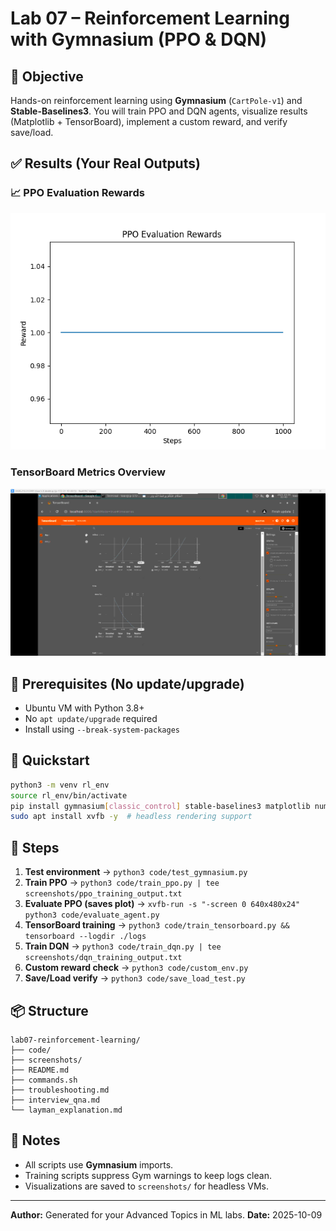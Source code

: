 # Lab 07 – Reinforcement Learning with **Gymnasium** (PPO & DQN)

## 🎯 Objective
Hands-on reinforcement learning using **Gymnasium** (`CartPole-v1`) and **Stable-Baselines3**. You will train PPO and DQN agents, visualize results (Matplotlib + TensorBoard), implement a custom reward, and verify save/load.

## ✅ Results (Your Real Outputs)
### 📈 PPO Evaluation Rewards
![PPO Rewards Curve](screenshots/ppo_rewards.png)

### TensorBoard Metrics Overview
![TensorBoard Metrics](screenshots/lab07-reinforcement-learning_TensorBoard.png)

## 🧱 Prerequisites (No update/upgrade)
- Ubuntu VM with Python 3.8+
- No `apt update/upgrade` required
- Install using `--break-system-packages`

## 🚀 Quickstart
```bash
python3 -m venv rl_env
source rl_env/bin/activate
pip install gymnasium[classic_control] stable-baselines3 matplotlib numpy tensorboard --break-system-packages
sudo apt install xvfb -y  # headless rendering support
```

## 🧩 Steps
1. **Test environment** → `python3 code/test_gymnasium.py`
2. **Train PPO** → `python3 code/train_ppo.py | tee screenshots/ppo_training_output.txt`
3. **Evaluate PPO (saves plot)** → `xvfb-run -s "-screen 0 640x480x24" python3 code/evaluate_agent.py`
4. **TensorBoard training** → `python3 code/train_tensorboard.py && tensorboard --logdir ./logs`
5. **Train DQN** → `python3 code/train_dqn.py | tee screenshots/dqn_training_output.txt`
6. **Custom reward check** → `python3 code/custom_env.py`
7. **Save/Load verify** → `python3 code/save_load_test.py`

## 📦 Structure
```
lab07-reinforcement-learning/
├── code/
├── screenshots/
├── README.md
├── commands.sh
├── troubleshooting.md
├── interview_qna.md
└── layman_explanation.md
```

## 🧪 Notes
- All scripts use **Gymnasium** imports.
- Training scripts suppress Gym warnings to keep logs clean.
- Visualizations are saved to `screenshots/` for headless VMs.

---
**Author:** Generated for your Advanced Topics in ML labs.  **Date:** 2025-10-09
